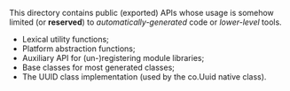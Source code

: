 This directory contains public (exported) APIs whose usage is somehow limited (or **reserved**) to _automatically-generated_ code or _lower-level_ tools.

- Lexical utility functions;
- Platform abstraction functions;
- Auxiliary API for (un-)registering module libraries;
- Base classes for most generated classes;
- The UUID class implementation (used by the co.Uuid native class).

